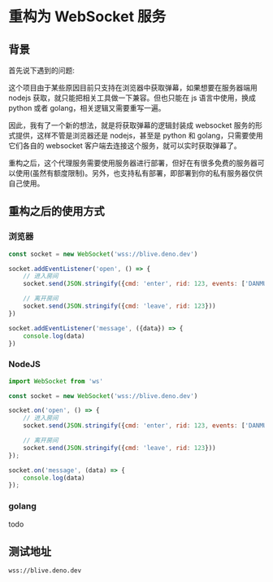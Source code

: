 # 重构为 WebSocket 服务

## 背景

首先说下遇到的问题:

这个项目由于某些原因目前只支持在浏览器中获取弹幕，如果想要在服务器端用 nodejs 获取，就只能把相关工具做一下兼容。但也只能在 js 语言中使用，换成 python 或者 golang，相关逻辑又需要重写一遍。

因此，我有了一个新的想法，就是将获取弹幕的逻辑封装成 websocket 服务的形式提供，这样不管是浏览器还是 nodejs，甚至是 python 和 golang，只需要使用它们各自的 websocket
客户端去连接这个服务，就可以实时获取弹幕了。

重构之后，这个代理服务需要使用服务器进行部署，但好在有很多免费的服务器可以使用(虽然有额度限制)。另外，也支持私有部署，即部署到你的私有服务器仅供自己使用。

## 重构之后的使用方式

### 浏览器

```js
const socket = new WebSocket('wss://blive.deno.dev')

socket.addEventListener('open', () => {
    // 进入房间
    socket.send(JSON.stringify({cmd: 'enter', rid: 123, events: ['DANMU_MSG']}))

    // 离开房间
    socket.send(JSON.stringify({cmd: 'leave', rid: 123}))
})

socket.addEventListener('message', ({data}) => {
    console.log(data)
})
```

### NodeJS

```js
import WebSocket from 'ws'

const socket = new WebSocket('wss://blive.deno.dev')

socket.on('open', () => {
    // 进入房间
    socket.send(JSON.stringify({cmd: 'enter', rid: 123, events: ['DANMU_MSG']}))

    // 离开房间
    socket.send(JSON.stringify({cmd: 'leave', rid: 123}))
});

socket.on('message', (data) => {
    console.log(data)
});
```

### golang

todo


## 测试地址

`wss://blive.deno.dev`
